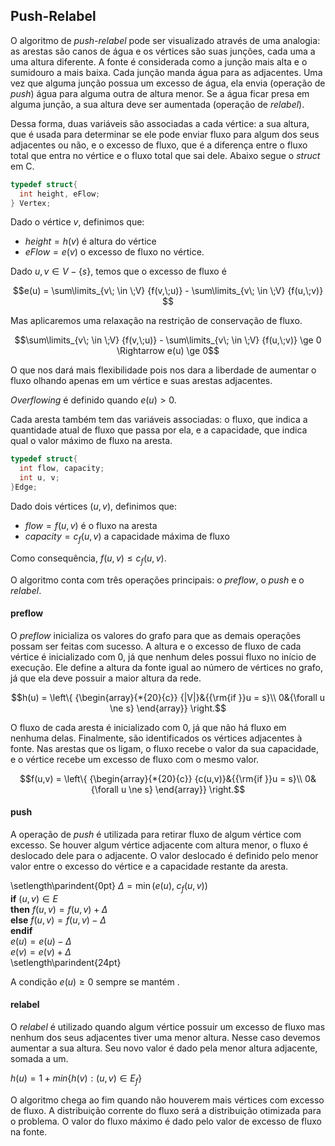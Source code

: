 ## Push-Relabel

O algoritmo de *push-relabel* pode ser visualizado através de uma analogia: as arestas são canos de água e os vértices são suas junções, cada uma a uma altura diferente. A fonte é considerada como a junção mais alta e o sumidouro a mais baixa. Cada junção manda água para as adjacentes. Uma vez que alguma junção possua um excesso de água, ela envia (operação de *push*) água para alguma outra de altura menor. Se a água ficar presa em alguma junção, a sua altura deve ser aumentada (operação de *relabel*).

Dessa forma, duas variáveis são associadas a cada vértice: a sua altura, que é usada para determinar se ele pode enviar fluxo para algum dos seus adjacentes ou não, e o excesso de fluxo, que é a diferença entre o fluxo total que entra no vértice e o fluxo total que sai dele. Abaixo segue o *struct* em C.

```c
typedef struct{
  int height, eFlow;
} Vertex;
```

Dado o vértice $v$, definimos que:  

- $height = h(v)$ é altura do vértice
- $eFlow = e(v)$ o excesso de fluxo no vértice.

Dado $u,v \in V-\{s\}$, temos que o excesso de fluxo é

$$e(u) = \sum\limits_{v\; \in \;V} {f(v,\;u)}  - \sum\limits_{v\; \in \;V} {f(u,\;v)} $$

Mas aplicaremos uma relaxação na restrição de conservação de fluxo.

$$\sum\limits_{v\; \in \;V} {f(v,\;u)}  - \sum\limits_{v\; \in \;V} {f(u,\;v)} \ge 0 \Rightarrow e(u) \ge 0$$

O que nos dará mais flexibilidade pois nos dara a liberdade de aumentar o fluxo olhando apenas em um vértice e suas arestas adjacentes.

*Overflowing* é definido quando $e(u) > 0$.

Cada aresta também tem das variáveis associadas: o fluxo, que indica a quantidade atual de fluxo que passa por ela, e a capacidade, que indica qual o valor máximo de fluxo na aresta.

```c
typedef struct{
  int flow, capacity;
  int u, v;
}Edge;
```

Dado dois vértices $(u, v)$, definimos que:

- $flow = f(u,v)$ é o fluxo na aresta
- $capacity = c_f(u, v)$ a capacidade máxima de fluxo

Como consequência, $f(u,v) \le c_f(u, v)$.

O algoritmo conta com três operações principais: o *preflow*, o *push* e o *relabel*.

#### preflow

O *preflow* inicializa os valores do grafo para que as demais operações possam ser feitas com sucesso. A altura e o excesso de fluxo de cada vértice é inicializado com $0$, já que nenhum deles possui fluxo no início de execução. Ele define a altura da fonte igual ao número de vértices no grafo, já que ela deve possuir a maior altura da rede.

$$h(u) = \left\{ {\begin{array}{*{20}{c}}
{|V|}&{{\rm{if }}u = s}\\
0&{\forall u \ne s}
\end{array}} \right.$$

O fluxo de cada aresta é inicializado com $0$, já que não há fluxo em nenhuma delas. Finalmente, são identificados os vértices adjacentes à fonte. Nas arestas que os ligam, o fluxo recebe o valor da sua capacidade, e o vértice recebe um excesso de fluxo com o mesmo valor.  

$$f(u,v) = \left\{ {\begin{array}{*{20}{c}}
{c(u,v)}&{{\rm{if }}u = s}\\
0&{\forall u \ne s}
\end{array}} \right.$$

#### push

A operação de *push* é utilizada para retirar fluxo de algum vértice com excesso. Se houver algum vértice adjacente com altura menor, o fluxo é deslocado dele para o adjacente. O valor deslocado é definido pelo menor valor entre o excesso do vértice e a capacidade restante da aresta.

\setlength\parindent{0pt}
$\Delta  = \min (e(u),\;{c_f}(u,v))$  
**if** $(u, v) \in E$  
**then** $f(u,v) = f(u,v) + \Delta$  
**else** $f(u,v) = f(u,v) - \Delta$  
**endif**  
$e(u) = e(u) - \Delta$  
$e(v) = e(v) + \Delta$  
\setlength\parindent{24pt}

A condição $e(u) \ge 0$ sempre se mantém .

#### relabel

O *relabel* é utilizado quando algum vértice possuir um excesso de fluxo mas nenhum dos seus adjacentes tiver uma menor altura. Nesse caso devemos aumentar a sua altura. Seu novo valor é dado pela menor altura adjacente, somada a um.

$h(u) = 1 + min\{h(v) : (u,v) \in E_f\}$

O algoritmo chega ao fim quando não houverem mais vértices com excesso de fluxo. A distribuição corrente do fluxo será a distribuição otimizada para o problema. O valor do fluxo máximo é dado pelo valor de excesso de fluxo na fonte.
